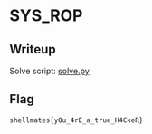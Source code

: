 # SYS_ROP
## Writeup
Solve script: [solve.py](./solve.py)
## Flag
```shellmates{yOu_4rE_a_true_H4CkeR}```
